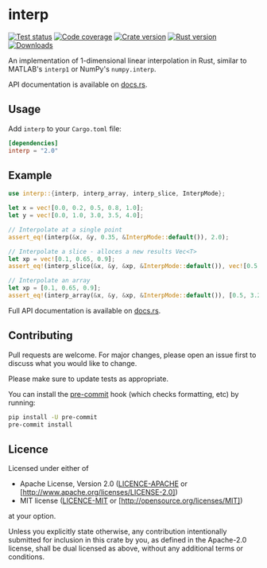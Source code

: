 # interp

[![Test status](https://img.shields.io/github/actions/workflow/status/staticintlucas/interp-rs/test.yml?branch=main&label=tests&style=flat-square)][tests]
[![Code coverage](https://img.shields.io/codecov/c/gh/staticintlucas/interp-rs?style=flat-square)][coverage]
[![Crate version](https://img.shields.io/crates/v/interp?style=flat-square)][version]
[![Rust version](https://img.shields.io/badge/rust-1.62%2B-informational?style=flat-square)][rust version]
[![Downloads](https://img.shields.io/crates/d/interp?style=flat-square)][downloads]

An implementation of 1-dimensional linear interpolation in Rust, similar to MATLAB's `interp1` or
NumPy's `numpy.interp`.

API documentation is available on [docs.rs][docs].

[tests]: https://github.com/staticintlucas/interp-rs/actions
[coverage]: https://codecov.io/gh/staticintlucas/interp-rs
[version]: https://crates.io/crates/interp
[rust version]: https://crates.io/crates/interp
[downloads]: https://crates.io/crates/interp
[docs]: https://docs.rs/stringslice/latest/stringslice/

## Usage

Add `interp` to your `Cargo.toml` file:

```toml
[dependencies]
interp = "2.0"
```

## Example

```rust
use interp::{interp, interp_array, interp_slice, InterpMode};

let x = vec![0.0, 0.2, 0.5, 0.8, 1.0];
let y = vec![0.0, 1.0, 3.0, 3.5, 4.0];

// Interpolate at a single point
assert_eq!(interp(&x, &y, 0.35, &InterpMode::default()), 2.0);

// Interpolate a slice - alloces a new results Vec<T>
let xp = vec![0.1, 0.65, 0.9];
assert_eq!(interp_slice(&x, &y, &xp, &InterpMode::default()), vec![0.5, 3.25, 3.75]);

// Interpolate an array
let xp = [0.1, 0.65, 0.9];
assert_eq!(interp_array(&x, &y, &xp, &InterpMode::default()), [0.5, 3.25, 3.75]);
```

Full API documentation is available on [docs.rs][docs].

[docs]: https://docs.rs/stringslice/latest/stringslice/

## Contributing

Pull requests are welcome. For major changes, please open an issue first to discuss what you would like to change.

Please make sure to update tests as appropriate.

You can install the [pre-commit] hook (which checks formatting, etc) by running:

```bash
pip install -U pre-commit
pre-commit install
```

[pre-commit]: https://pre-commit.com/

## Licence

Licensed under either of

* Apache License, Version 2.0 ([LICENCE-APACHE] or [http://www.apache.org/licenses/LICENSE-2.0])
* MIT license ([LICENCE-MIT] or [http://opensource.org/licenses/MIT])

at your option.

Unless you explicitly state otherwise, any contribution intentionally submitted for inclusion in
this crate by you, as defined in the Apache-2.0 license, shall be dual licensed as above, without
any additional terms or conditions.

[LICENCE-APACHE]: LICENCE-APACHE
[http://www.apache.org/licenses/LICENSE-2.0]: http://www.apache.org/licenses/LICENSE-2.0
[LICENCE-MIT]: LICENCE-MIT
[http://opensource.org/licenses/MIT]: http://opensource.org/licenses/MIT
